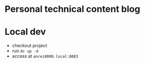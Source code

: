 # Personal technical content blog

# Local dev
* checkout project
* run `dc up -d`
* access at `anrei0000.local:8083`
